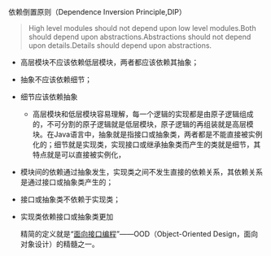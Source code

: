 依赖倒置原则（Dependence Inversion Principle,DIP）

> High level modules should not depend upon low level modules.Both should depend upon abstractions.Abstractions should not depend upon details.Details should depend upon abstractions.

- 高层模块不应该依赖低层模块，两者都应该依赖其抽象；
- 抽象不应该依赖细节；
- 细节应该依赖抽象
  - 高层模块和低层模块容易理解，每一个逻辑的实现都是由原子逻辑组成的，不可分割的原子逻辑就是低层模块，原子逻辑的再组装就是高层模块。在Java语言中，抽象就是指接口或抽象类，两者都是不能直接被实例化的；细节就是实现类，实现接口或继承抽象类而产生的类就是细节，其特点就是可以直接被实例化，

- 模块间的依赖通过抽象发生，实现类之间不发生直接的依赖关系，其依赖关系是通过接口或抽象类产生的；

- 接口或抽象类不依赖于实现类；

- 实现类依赖接口或抽象类更加

  精简的定义就是“[面向接口编程](https://juejin.im/post/5baaecd8e51d451a3f4c16d1)”——OOD（Object-Oriented Design，面向对象设计）的精髓之一。



